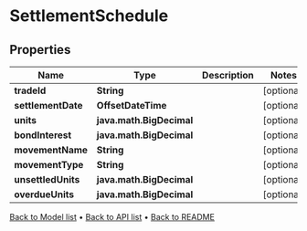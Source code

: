 

# SettlementSchedule


## Properties

| Name | Type | Description | Notes |
|------------ | ------------- | ------------- | -------------|
|**tradeId** | **String** |  |  [optional] |
|**settlementDate** | **OffsetDateTime** |  |  [optional] |
|**units** | **java.math.BigDecimal** |  |  [optional] |
|**bondInterest** | **java.math.BigDecimal** |  |  [optional] |
|**movementName** | **String** |  |  [optional] |
|**movementType** | **String** |  |  [optional] |
|**unsettledUnits** | **java.math.BigDecimal** |  |  [optional] |
|**overdueUnits** | **java.math.BigDecimal** |  |  [optional] |



[Back to Model list](../README.md#documentation-for-models) &#8226; [Back to API list](../README.md#documentation-for-api-endpoints) &#8226; [Back to README](../README.md)


